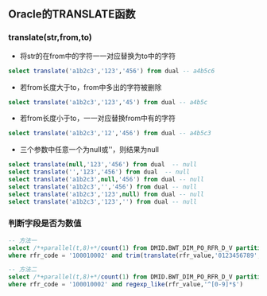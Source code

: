 ## Oracle的TRANSLATE函数

### translate(str,from,to)

- 将str的在from中的字符一一对应替换为to中的字符

```sql
select translate('a1b2c3','123','456') from dual -- a4b5c6
```

- 若from长度大于to，from中多出的字符被删除

```sql
select translate('a1b2c3','123','45') from dual -- a4b5c
```

- 若from长度小于to，一一对应替换from中有的字符

```sql
select translate('a1b2c3','12','456') from dual -- a4b5c3
```

- 三个参数中任意一个为null或''，则结果为null

```sql
select translate(null,'123','456') from dual  -- null
select translate('','123','456') from dual  -- null
select translate('a1b2c3',null,'456') from dual -- null
select translate('a1b2c3','','456') from dual -- null
select translate('a1b2c3','123',null) from dual -- null
select translate('a1b2c3','123','') from dual -- null
```

### 判断字段是否为数值

```sql
-- 方法一
select /*+parallel(t,8)+*/count(1) from DMID.BWT_DIM_PO_RFR_D_V partition(p20201215) t
where rfr_code = '100010002' and trim(translate(rfr_value,'0123456789',' ')) is null

-- 方法二
select /*+parallel(t,8)+*/count(1) from DMID.BWT_DIM_PO_RFR_D_V partition(p20201215) t
where rfr_code = '100010002' and regexp_like(rfr_value,'^[0-9]*$')
```